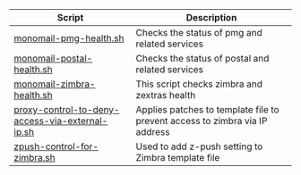 | Script | Description |
|--|--|
| [monomail-pmg-health.sh](https://github.com/monobilisim/mono.sh/blob/main/monomail/monomail-pmg-health.sh) | Checks the status of pmg and related services |
| [monomail-postal-health.sh](https://github.com/monobilisim/mono.sh/blob/main/monomail/monomail-postal-health.sh) | Checks the status of postal and related services |
| [monomail-zimbra-health.sh](https://github.com/monobilisim/mono.sh/blob/main/monomail/monomail-zimbra-health.sh) | This script checks zimbra and zextras health |
| [proxy-control-to-deny-access-via-external-ip.sh](https://github.com/monobilisim/mono.sh/blob/main/monomail/proxy-control-to-deny-access-via-external-ip.sh) | Applies patches to template file to prevent access to zimbra via IP address |
| [zpush-control-for-zimbra.sh](https://github.com/monobilisim/mono.sh/blob/main/monomail/zpush-control-for-zimbra.sh) | Used to add z-push setting to Zimbra template file |
